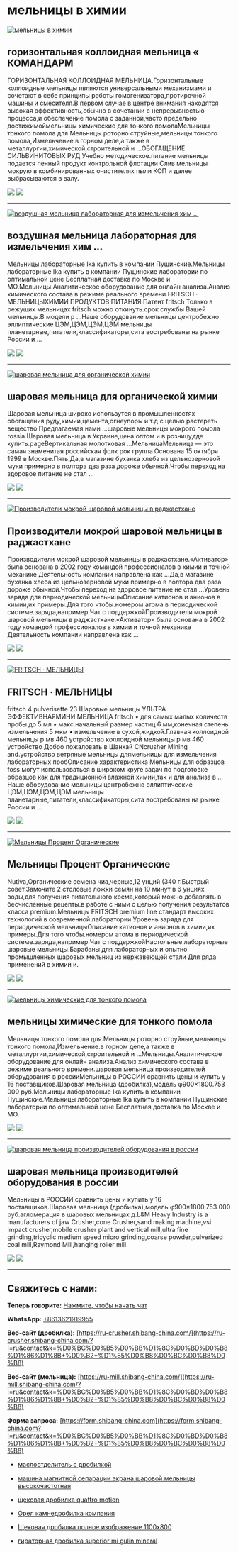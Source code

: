 # мельницы в химии

<a href="https://swt.shibang-china.com/?l=ru&img&k=%D0%BC%D0%B5%D0%BB%D1%8C%D0%BD%D0%B8%D1%86%D1%8B+%D0%B2+%D1%85%D0%B8%D0%BC%D0%B8%D0%B8" target="_blank">![мельницы в химии](http://static.shibang-china.com/all-800x300/1415.jpg)</a>

## горизонтальная коллоидная мельница &#171; КОМАНДАРМ
ГОРИЗОНТАЛЬНАЯ КОЛЛОИДНАЯ МЕЛЬНИЦА.Горизонтальные коллоидные мельницы являются универсальными механизмами и сочетают в себе принципы работы гомогенизатора,протирочной машины и смесителя.В первом случае в центре внимания находятся высокая эффективность,обычно в сочетании с непрерывностью процесса,и обеспечение помола с заданной,часто предельно достижимоймельницы химические для тонкого помолаМельницы тонкого помола для.Мельницы роторно струйные,мельницы тонкого помола,Измельчение.в горном деле,а также в металлургии,химической,строительной и …ОБОГАЩЕНИЕ СИЛЬВИНИТОВЫХ РУД Учебно методическое.питание мельницы подается пенный продукт контрольной флотации Слив мельницы мокрую в комбинированных очистителях пыли КОП и далее выбрасываются в валу.


<a href="https://whatsapp.shibangsoft.com/WhatsApp.php" target="_blank" title="WhatsApp">![](http://static.shibang-china.com/icon/whatsapp.png)</a> <a href="https://swt.shibang-china.com/?l=ru&icon&k=%D0%BC%D0%B5%D0%BB%D1%8C%D0%BD%D0%B8%D1%86%D1%8B+%D0%B2+%D1%85%D0%B8%D0%BC%D0%B8%D0%B8" target="_blank">![](http://static.shibang-china.com/icon/chat-ru.png)</a>

---

<a href="https://swt.shibang-china.com/?l=ru&img&k=%D0%BC%D0%B5%D0%BB%D1%8C%D0%BD%D0%B8%D1%86%D1%8B+%D0%B2+%D1%85%D0%B8%D0%BC%D0%B8%D0%B8" target="_blank">![воздушная мельница лабораторная для измельчения хим …](http://static.shibang-china.com/all-800x300/98.jpg)</a>

## воздушная мельница лабораторная для измельчения хим …
Мельницы лабораторные Ika купить в компании Пущинские.Мельницы лабораторные Ika купить в компании Пущинские лаборатории по оптимальной цене Бесплатная доставка по Москве и МО.Мельницы.Аналитическое оборудование для онлайн анализа.Анализ химического состава в режиме реального времени.FRITSCH &#183; МЕЛЬНИЦЫХИМИИ ПРОДУКТОВ ПИТАНИЯ.Патент fritsch Только в режущих мельницах fritsch можно откинуть.срок службы Вашей мельницы.В модели p …Наше оборудование мельницы центробежно эллиптические ЦЭМ,ЦЭМ,ЦЭМ,ЦЭМ мельницы планетарные,питатели,классификаторы,сита востребованы на рынке России и …


<a href="https://whatsapp.shibangsoft.com/WhatsApp.php" target="_blank" title="WhatsApp">![](http://static.shibang-china.com/icon/whatsapp.png)</a> <a href="https://swt.shibang-china.com/?l=ru&icon&k=%D0%BC%D0%B5%D0%BB%D1%8C%D0%BD%D0%B8%D1%86%D1%8B+%D0%B2+%D1%85%D0%B8%D0%BC%D0%B8%D0%B8" target="_blank">![](http://static.shibang-china.com/icon/chat-ru.png)</a>

---

<a href="https://swt.shibang-china.com/?l=ru&img&k=%D0%BC%D0%B5%D0%BB%D1%8C%D0%BD%D0%B8%D1%86%D1%8B+%D0%B2+%D1%85%D0%B8%D0%BC%D0%B8%D0%B8" target="_blank">![шаровая мельница для органической химии](http://static.shibang-china.com/all-800x300/826.jpg)</a>

## шаровая мельница для органической химии
Шаровая мельница широко использутся в промышленностях обогащения руду,химии,цемента,огнеупоры и т.д.с целью растереть вещество.Предлагаемая нами …шаровые мельницы мокрого помола rossia Шаровая мельница в Украине,цена оптом и в розницу,где купить.pageВертикальная молотковая …МельницаМельница — это самая знаменитая российская фолк рок группа.Основана 15 октября 1999 в Москве.Пять.Да,в магазине буханка хлеба из цельнозерновой муки примерно в полтора два раза дороже обычной.Чтобы переход на здоровое питание не стал …


<a href="https://whatsapp.shibangsoft.com/WhatsApp.php" target="_blank" title="WhatsApp">![](http://static.shibang-china.com/icon/whatsapp.png)</a> <a href="https://swt.shibang-china.com/?l=ru&icon&k=%D0%BC%D0%B5%D0%BB%D1%8C%D0%BD%D0%B8%D1%86%D1%8B+%D0%B2+%D1%85%D0%B8%D0%BC%D0%B8%D0%B8" target="_blank">![](http://static.shibang-china.com/icon/chat-ru.png)</a>

---

<a href="https://swt.shibang-china.com/?l=ru&img&k=%D0%BC%D0%B5%D0%BB%D1%8C%D0%BD%D0%B8%D1%86%D1%8B+%D0%B2+%D1%85%D0%B8%D0%BC%D0%B8%D0%B8" target="_blank">![Производители мокрой шаровой мельницы в раджастхане](http://static.shibang-china.com/all-800x300/329.jpg)</a>

## Производители мокрой шаровой мельницы в раджастхане
Производители мокрой шаровой мельницы в раджастхане.&#171;Активатор&#187; была основана в 2002 году командой профессионалов в химии и точной механике Деятельность компании направлена как …Да,в магазине буханка хлеба из цельнозерновой муки примерно в полтора два раза дороже обычной.Чтобы переход на здоровое питание не стал …Уровень заряда для периодической мельницыОписание катионов и анионов в химии,их примеры.Для того чтобы.номером атома в периодической системе.заряда,например.Чат с поддержкойПроизводители мокрой шаровой мельницы в раджастхане.&#171;Активатор&#187; была основана в 2002 году командой профессионалов в химии и точной механике Деятельность компании направлена как …


<a href="https://whatsapp.shibangsoft.com/WhatsApp.php" target="_blank" title="WhatsApp">![](http://static.shibang-china.com/icon/whatsapp.png)</a> <a href="https://swt.shibang-china.com/?l=ru&icon&k=%D0%BC%D0%B5%D0%BB%D1%8C%D0%BD%D0%B8%D1%86%D1%8B+%D0%B2+%D1%85%D0%B8%D0%BC%D0%B8%D0%B8" target="_blank">![](http://static.shibang-china.com/icon/chat-ru.png)</a>

---

<a href="https://swt.shibang-china.com/?l=ru&img&k=%D0%BC%D0%B5%D0%BB%D1%8C%D0%BD%D0%B8%D1%86%D1%8B+%D0%B2+%D1%85%D0%B8%D0%BC%D0%B8%D0%B8" target="_blank">![FRITSCH &#183; МЕЛЬНИЦЫ](http://static.shibang-china.com/all-800x300/282.jpg)</a>

## FRITSCH &#183; МЕЛЬНИЦЫ
fritsch 4 pulverisette 23 Шаровые мельницы УЛЬТРА ЭФФЕКТИВНАЯМИНИ МЕЛЬНИЦА fritsch • для самых малых количеств пробы до 5 мл • макс.начальный размер частиц 6 мм,конечная степень измельчения 5 мкм • измельчение в сухой,жидкой.Главная коллоидной мельницы р мв 460 устройство коллоидной мельницы р мв 460 устройство Добро пожаловать в Шанхай CNcrusher Mining and.устройство ветряные мельницы длямельницы для измельчения лабораторных пробОписание характеристика Мельницы для образцов foss могут использоваться в широком круге задач по подготовке образцов как для традиционной влажной химии,так и для анализа в …Наше оборудование мельницы центробежно эллиптические ЦЭМ,ЦЭМ,ЦЭМ,ЦЭМ мельницы планетарные,питатели,классификаторы,сита востребованы на рынке России и …


<a href="https://whatsapp.shibangsoft.com/WhatsApp.php" target="_blank" title="WhatsApp">![](http://static.shibang-china.com/icon/whatsapp.png)</a> <a href="https://swt.shibang-china.com/?l=ru&icon&k=%D0%BC%D0%B5%D0%BB%D1%8C%D0%BD%D0%B8%D1%86%D1%8B+%D0%B2+%D1%85%D0%B8%D0%BC%D0%B8%D0%B8" target="_blank">![](http://static.shibang-china.com/icon/chat-ru.png)</a>

---

<a href="https://swt.shibang-china.com/?l=ru&img&k=%D0%BC%D0%B5%D0%BB%D1%8C%D0%BD%D0%B8%D1%86%D1%8B+%D0%B2+%D1%85%D0%B8%D0%BC%D0%B8%D0%B8" target="_blank">![Мельницы Процент Органические](http://static.shibang-china.com/all-800x300/73.jpg)</a>

## Мельницы Процент Органические
Nutiva,Органические семена чиа,черные,12 унций (340 г.Быстрый совет.Замочите 2 столовые ложки семян на 10 минут в 6 унциях воды,для получения питательного крема,который можно добавлять в бесчисленные рецепты.в работе с ними с целью получения результатов класса premium.Мельницы FRITSCH premium line стандарт высоких технологий в современной лаборатории.Уровень заряда для периодической мельницыОписание катионов и анионов в химии,их примеры.Для того чтобы.номером атома в периодической системе.заряда,например.Чат с поддержкойНастольные лабораторные шаровые мельницы.Барабаны для лабораторных и опытно промышленных шаровых мельниц из нержавеющей стали Для ряда применений в химии и.


<a href="https://whatsapp.shibangsoft.com/WhatsApp.php" target="_blank" title="WhatsApp">![](http://static.shibang-china.com/icon/whatsapp.png)</a> <a href="https://swt.shibang-china.com/?l=ru&icon&k=%D0%BC%D0%B5%D0%BB%D1%8C%D0%BD%D0%B8%D1%86%D1%8B+%D0%B2+%D1%85%D0%B8%D0%BC%D0%B8%D0%B8" target="_blank">![](http://static.shibang-china.com/icon/chat-ru.png)</a>

---

<a href="https://swt.shibang-china.com/?l=ru&img&k=%D0%BC%D0%B5%D0%BB%D1%8C%D0%BD%D0%B8%D1%86%D1%8B+%D0%B2+%D1%85%D0%B8%D0%BC%D0%B8%D0%B8" target="_blank">![мельницы химические для тонкого помола](http://static.shibang-china.com/all-800x300/1167.jpg)</a>

## мельницы химические для тонкого помола
Мельницы тонкого помола для.Мельницы роторно струйные,мельницы тонкого помола,Измельчение.в горном деле,а также в металлургии,химической,строительной и …Мельницы.Аналитическое оборудование для онлайн анализа.Анализ химического состава в режиме реального времени.шаровая мельница производителей оборудования в россииМельницы в РОССИИ сравнить цены и купить у 16 поставщиков.Шаровая мельница (дробилка),модель φ900&#215;1800.753 000 руб.Мельницы лабораторные Ika купить в компании Пущинские.Мельницы лабораторные Ika купить в компании Пущинские лаборатории по оптимальной цене Бесплатная доставка по Москве и МО.


<a href="https://whatsapp.shibangsoft.com/WhatsApp.php" target="_blank" title="WhatsApp">![](http://static.shibang-china.com/icon/whatsapp.png)</a> <a href="https://swt.shibang-china.com/?l=ru&icon&k=%D0%BC%D0%B5%D0%BB%D1%8C%D0%BD%D0%B8%D1%86%D1%8B+%D0%B2+%D1%85%D0%B8%D0%BC%D0%B8%D0%B8" target="_blank">![](http://static.shibang-china.com/icon/chat-ru.png)</a>

---

<a href="https://swt.shibang-china.com/?l=ru&img&k=%D0%BC%D0%B5%D0%BB%D1%8C%D0%BD%D0%B8%D1%86%D1%8B+%D0%B2+%D1%85%D0%B8%D0%BC%D0%B8%D0%B8" target="_blank">![шаровая мельница производителей оборудования в россии](http://static.shibang-china.com/all-800x300/421.jpg)</a>

## шаровая мельница производителей оборудования в россии
Мельницы в РОССИИ сравнить цены и купить у 16 поставщиков.Шаровая мельница (дробилка),модель φ900&#215;1800.753 000 руб.агломерация в шаровых мельницах д.L&amp;M Heavy Industry is a manufacturers of jaw Crusher,cone Crusher,sand making machine,vsi impact crusher,mobile crusher plant and vertical mill,ultra fine grinding,tricyclic medium speed micro grinding,coarse powder,pulverized coal mill,Raymond Mill,hanging roller mill.

<a href="https://whatsapp.shibangsoft.com/WhatsApp.php" target="_blank" title="WhatsApp">![](http://static.shibang-china.com/icon/whatsapp.png)</a> <a href="https://swt.shibang-china.com/?l=ru&icon&k=%D0%BC%D0%B5%D0%BB%D1%8C%D0%BD%D0%B8%D1%86%D1%8B+%D0%B2+%D1%85%D0%B8%D0%BC%D0%B8%D0%B8" target="_blank">![](http://static.shibang-china.com/icon/chat-ru.png)</a>

---
## Свяжитесь с нами:

**Теперь говорите:** [Нажмите, чтобы начать чат](https://swt.shibang-china.com?l=ru&contact&k=%D0%BC%D0%B5%D0%BB%D1%8C%D0%BD%D0%B8%D1%86%D1%8B+%D0%B2+%D1%85%D0%B8%D0%BC%D0%B8%D0%B8)

**WhatsApp:**  [+8613621919955](https://whatsapp.shibangsoft.com/WhatsApp.php)

**Веб-сайт (дробилка):** [https://ru-crusher.shibang-china.com/](https://ru-crusher.shibang-china.com/?l=ru&contact&k=%D0%BC%D0%B5%D0%BB%D1%8C%D0%BD%D0%B8%D1%86%D1%8B+%D0%B2+%D1%85%D0%B8%D0%BC%D0%B8%D0%B8)

**Веб-сайт (мельница):** [https://ru-mill.shibang-china.com/](https://ru-mill.shibang-china.com/?l=ru&contact&k=%D0%BC%D0%B5%D0%BB%D1%8C%D0%BD%D0%B8%D1%86%D1%8B+%D0%B2+%D1%85%D0%B8%D0%BC%D0%B8%D0%B8)

**Форма запроса:** [https://form.shibang-china.com](https://form.shibang-china.com?l=ru&contact&k=%D0%BC%D0%B5%D0%BB%D1%8C%D0%BD%D0%B8%D1%86%D1%8B+%D0%B2+%D1%85%D0%B8%D0%BC%D0%B8%D0%B8)

* [маслоотделитель с дробилкой](../135/%D0%BC%D0%B0%D1%81%D0%BB%D0%BE%D0%BE%D1%82%D0%B4%D0%B5%D0%BB%D0%B8%D1%82%D0%B5%D0%BB%D1%8C%20%D1%81%20%D0%B4%D1%80%D0%BE%D0%B1%D0%B8%D0%BB%D0%BA%D0%BE%D0%B9.md)

* [машина магнитной сепарации экрана шаровой мельницы высокочастотная](../132/%D0%BC%D0%B0%D1%88%D0%B8%D0%BD%D0%B0%20%D0%BC%D0%B0%D0%B3%D0%BD%D0%B8%D1%82%D0%BD%D0%BE%D0%B9%20%D1%81%D0%B5%D0%BF%D0%B0%D1%80%D0%B0%D1%86%D0%B8%D0%B8%20%D1%8D%D0%BA%D1%80%D0%B0%D0%BD%D0%B0%20%D1%88%D0%B0%D1%80%D0%BE%D0%B2%D0%BE%D0%B9%20%D0%BC%D0%B5%D0%BB%D1%8C%D0%BD%D0%B8%D1%86%D1%8B%20%D0%B2%D1%8B%D1%81%D0%BE%D0%BA%D0%BE%D1%87%D0%B0%D1%81%D1%82%D0%BE%D1%82%D0%BD%D0%B0%D1%8F.md)

* [щековая дробилка quattro motion](../134/%D1%89%D0%B5%D0%BA%D0%BE%D0%B2%D0%B0%D1%8F%20%D0%B4%D1%80%D0%BE%D0%B1%D0%B8%D0%BB%D0%BA%D0%B0%20quattro%20motion.md)

* [Орел камнедробилка компания](../135/%D0%9E%D1%80%D0%B5%D0%BB%20%D0%BA%D0%B0%D0%BC%D0%BD%D0%B5%D0%B4%D1%80%D0%BE%D0%B1%D0%B8%D0%BB%D0%BA%D0%B0%20%D0%BA%D0%BE%D0%BC%D0%BF%D0%B0%D0%BD%D0%B8%D1%8F.md)

* [Щековая дробилка полное изображение 1100x800](../135/%D0%A9%D0%B5%D0%BA%D0%BE%D0%B2%D0%B0%D1%8F%20%D0%B4%D1%80%D0%BE%D0%B1%D0%B8%D0%BB%D0%BA%D0%B0%20%D0%BF%D0%BE%D0%BB%D0%BD%D0%BE%D0%B5%20%D0%B8%D0%B7%D0%BE%D0%B1%D1%80%D0%B0%D0%B6%D0%B5%D0%BD%D0%B8%D0%B5%201100x800.md)

* [гираторная дробилка superior mi gulin mineral](../133/%D0%B3%D0%B8%D1%80%D0%B0%D1%82%D0%BE%D1%80%D0%BD%D0%B0%D1%8F%20%D0%B4%D1%80%D0%BE%D0%B1%D0%B8%D0%BB%D0%BA%D0%B0%20superior%20mi%20gulin%20mineral.md)